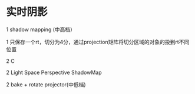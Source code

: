 # 实时阴影

1 shadow mapping \(中高档）

1 只保存一个rt，切分为4分，通过projection矩阵将切分区域的对象的投到rt不同位置

2 C

2 Light Space Perspective ShadowMap



2 bake + rotate projector\(中低档\)

